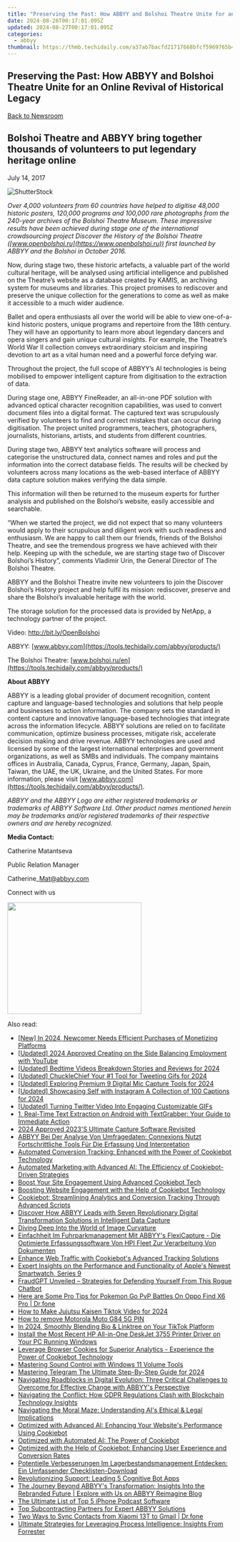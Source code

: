 ```yaml
---
title: "Preserving the Past: How ABBYY and Bolshoi Theatre Unite for an Online Revival of Historical Legacy"
date: 2024-08-26T00:17:01.095Z
updated: 2024-08-27T00:17:01.095Z
categories:
  - abbyy
thumbnail: https://thmb.techidaily.com/a37ab7bacfd21717668bfcf5969765b4a3a3d0a9b78c5dad2639277dfb76f19b.jpg
---
```


## Preserving the Past: How ABBYY and Bolshoi Theatre Unite for an Online Revival of Historical Legacy

[Back to Newsroom](https://tools.techidaily.com/abbyy/products/)

## Bolshoi Theatre and ABBYY bring together thousands of volunteers to put legendary heritage online

July 14, 2017

![ShutterStock](https://content.abbyy.com/-/media/project/abbyy/abbyy/branchtemplates/shutterstock_1272462163_1296-x-729.jpg?h=729&iar=0&w=1296)

_Over 4,000 volunteers from 60 countries have helped to digitise 48,000 historic posters, 120,000 programs and 100,000 rare photographs from the 240-year archives of the Bolshoi Theatre Museum. These impressive results have been achieved during stage one of the international crowdsourcing project Discover the History of the Bolshoi Theatre ([www.openbolshoi.ru](https://www.openbolshoi.ru)) first launched by ABBYY and the Bolshoi in October 2016._

Now, during stage two, these historic artefacts, a valuable part of the world cultural heritage, will be analysed using artificial intelligence and published on the Theatre’s website as a database created by KAMIS, an archiving system for museums and libraries. This project promises to rediscover and preserve the unique collection for the generations to come as well as make it accessible to a much wider audience.

Ballet and opera enthusiasts all over the world will be able to view one-of-a-kind historic posters, unique programs and repertoire from the 18th century. They will have an opportunity to learn more about legendary dancers and opera singers and gain unique cultural insights. For example, the Theatre’s World War II collection conveys extraordinary stoicism and inspiring devotion to art as a vital human need and a powerful force defying war.

Throughout the project, the full scope of ABBYY’s AI technologies is being mobilised to empower intelligent capture from digitisation to the extraction of data.

During stage one, ABBYY FineReader, an all-in-one PDF solution with advanced optical character recognition capabilities, was used to convert document files into a digital format. The captured text was scrupulously verified by volunteers to find and correct mistakes that can occur during digitisation. The project united programmers, teachers, photographers, journalists, historians, artists, and students from different countries.

During stage two, ABBYY text analytics software will process and categorise the unstructured data, connect names and roles and put the information into the correct database fields. The results will be checked by volunteers across many locations as the web-based interface of ABBYY data capture solution makes verifying the data simple.

This information will then be returned to the museum experts for further analysis and published on the Bolshoi’s website, easily accessible and searchable.

“When we started the project, we did not expect that so many volunteers would apply to their scrupulous and diligent work with such readiness and enthusiasm. We are happy to call them our friends, friends of the Bolshoi Theatre, and see the tremendous progress we have achieved with their help. Keeping up with the schedule, we are starting stage two of Discover Bolshoi’s History”, comments Vladimir Urin, the General Director of The Bolshoi Theatre.

ABBYY and the Bolshoi Theatre invite new volunteers to join the Discover Bolshoi’s History project and help fulfil its mission: rediscover, preserve and share the Bolshoi’s invaluable heritage with the world.

The storage solution for the processed data is provided by NetApp, a technology partner of the project.

Video: <http://bit.ly/OpenBolshoi>

ABBYY: [www.abbyy.com](https://tools.techidaily.com/abbyy/products/)

The Bolshoi Theatre: [www.bolshoi.ru/en](https://tools.techidaily.com/abbyy/products/)

**About ABBYY**

ABBYY is a leading global provider of document recognition, content capture and language-based technologies and solutions that help people and businesses to action information. The company sets the standard in content capture and innovative language-based technologies that integrate across the information lifecycle. ABBYY solutions are relied on to facilitate communication, optimize business processes, mitigate risk, accelerate decision making and drive revenue. ABBYY technologies are used and licensed by some of the largest international enterprises and government organizations, as well as SMBs and individuals. The company maintains offices in Australia, Canada, Cyprus, France, Germany, Japan, Spain, Taiwan, the UAE, the UK, Ukraine, and the United States. For more information, please visit [www.abbyy.com](https://tools.techidaily.com/abbyy/products/).

_ABBYY and the ABBYY Logo are either registered trademarks or trademarks of ABBYY Software Ltd. Other product names mentioned herein may be trademarks and/or registered trademarks of their respective owners and are hereby recognized._

**Media Contact:**

Catherine Matantseva

Public Relation Manager

Catherine\_Mat@abbyy.com

Connect with us

<ins class="adsbygoogle"
     style="display:block"
     data-ad-format="autorelaxed"
     data-ad-client="ca-pub-7571918770474297"
     data-ad-slot="1223367746"></ins>



<ins class="adsbygoogle"
     style="display:block"
     data-ad-client="ca-pub-7571918770474297"
     data-ad-slot="8358498916"
     data-ad-format="auto"
     data-full-width-responsive="true"></ins>

<!-- affiliate ads begin -->
<a href="https://caperobbin.sjv.io/c/5597632/2006123/18460" target="_top" id="2006123"><img src="//a.impactradius-go.com/display-ad/18460-2006123" border="0" alt="" width="300" height="250"/></a><img height="0" width="0" src="https://imp.pxf.io/i/5597632/2006123/18460" style="position:absolute;visibility:hidden;" border="0" />
<!-- affiliate ads end -->
<span class="atpl-alsoreadstyle">Also read:</span>
<div><ul>
<li><a href="https://youtube-blog.techidaily.com/n-2024-newcomer-needs-efficient-purchases-of-monetizing-platforms/"><u>[New] In 2024, Newcomer Needs  Efficient Purchases of Monetizing Platforms</u></a></li>
<li><a href="https://facebook-video-footage.techidaily.com/updated-2024-approved-creating-on-the-side-balancing-employment-with-youtube/"><u>[Updated] 2024 Approved  Creating on the Side  Balancing Employment with YouTube</u></a></li>
<li><a href="https://fox-helps.techidaily.com/updated-bedtime-videos-breakdown-stories-and-reviews-for-2024/"><u>[Updated] Bedtime Videos Breakdown  Stories and Reviews for 2024</u></a></li>
<li><a href="https://twitter-videos.techidaily.com/updated-chucklechief-your-1-tool-for-tweeting-gifs-for-2024/"><u>[Updated] ChuckleChief  Your #1 Tool for Tweeting Gifs for 2024</u></a></li>
<li><a href="https://video-screen-grab.techidaily.com/updated-exploring-premium-9-digital-mic-capture-tools-for-2024/"><u>[Updated] Exploring Premium 9 Digital Mic Capture Tools for 2024</u></a></li>
<li><a href="https://instagram-videos.techidaily.com/updated-showcasing-self-with-instagram-a-collection-of-100-captions-for-2024/"><u>[Updated] Showcasing Self with Instagram  A Collection of 100 Captions for 2024</u></a></li>
<li><a href="https://twitter-videos.techidaily.com/updated-turning-twitter-video-into-engaging-customizable-gifs/"><u>[Updated] Turning Twitter Video Into Engaging Customizable GIFs</u></a></li>
<li><a href="https://discover-alternatives.techidaily.com/1-real-time-text-extraction-on-android-with-textgrabber-your-guide-to-immediate-action/"><u>1. Real-Time Text Extraction on Android with TextGrabber: Your Guide to Immediate Action</u></a></li>
<li><a href="https://video-capture.techidaily.com/2024-approved-2023s-ultimate-capture-software-revisited/"><u>2024 Approved  2023'S Ultimate Capture Software Revisited</u></a></li>
<li><a href="https://discover-alternatives.techidaily.com/abbyy-bei-der-analyse-von-umfragedaten-connexions-nutzt-fortschrittliche-tools-fur-die-erfassung-und-interpretation/"><u>ABBYY Bei Der Analyse Von Umfragedaten: Connexions Nutzt Fortschrittliche Tools Für Die Erfassung Und Interpretation</u></a></li>
<li><a href="https://discover-alternatives.techidaily.com/automated-conversion-tracking-enhanced-with-the-power-of-cookiebot-technology/"><u>Automated Conversion Tracking: Enhanced with the Power of Cookiebot Technology</u></a></li>
<li><a href="https://discover-alternatives.techidaily.com/automated-marketing-with-advanced-ai-the-efficiency-of-cookiebot-driven-strategies/"><u>Automated Marketing with Advanced AI: The Efficiency of Cookiebot-Driven Strategies</u></a></li>
<li><a href="https://discover-alternatives.techidaily.com/boost-your-site-engagement-using-advanced-cookiebot-tech/"><u>Boost Your Site Engagement Using Advanced Cookiebot Tech</u></a></li>
<li><a href="https://discover-alternatives.techidaily.com/boosting-website-engagement-with-the-help-of-cookiebot-technology/"><u>Boosting Website Engagement with the Help of Cookiebot Technology</u></a></li>
<li><a href="https://discover-alternatives.techidaily.com/cookiebot-streamlining-analytics-and-conversion-tracking-through-advanced-scripts/"><u>Cookiebot: Streamlining Analytics and Conversion Tracking Through Advanced Scripts</u></a></li>
<li><a href="https://discover-alternatives.techidaily.com/discover-how-abbyy-leads-with-seven-revolutionary-digital-transformation-solutions-in-intelligent-data-capture/"><u>Discover How ABBYY Leads with Seven Revolutionary Digital Transformation Solutions in Intelligent Data Capture</u></a></li>
<li><a href="https://extra-resources.techidaily.com/diving-deep-into-the-world-of-image-curvature/"><u>Diving Deep Into the World of Image Curvature</u></a></li>
<li><a href="https://discover-alternatives.techidaily.com/einfachheit-im-fuhrparkmanagement-mit-abbyys-flexicapture-die-optimierte-erfassungssoftware-von-hpi-fleet-zur-verarbeitung-von-dokumenten/"><u>Einfachheit Im Fuhrparkmanagement Mit ABBYY's FlexiCapture - Die Optimierte Erfassungssoftware Von HPI Fleet Zur Verarbeitung Von Dokumenten</u></a></li>
<li><a href="https://discover-alternatives.techidaily.com/enhance-web-traffic-with-cookiebots-advanced-tracking-solutions/"><u>Enhance Web Traffic with Cookiebot's Advanced Tracking Solutions</u></a></li>
<li><a href="https://buynow-tips.techidaily.com/expert-insights-on-the-performance-and-functionality-of-apples-newest-smartwatch-series-9/"><u>Expert Insights on the Performance and Functionality of Apple's Newest Smartwatch, Series 9</u></a></li>
<li><a href="https://tech-hub.techidaily.com/fraudgpt-unveiled-strategies-for-defending-yourself-from-this-rogue-chatbot/"><u>FraudGPT Unveiled – Strategies for Defending Yourself From This Rogue Chatbot</u></a></li>
<li><a href="https://android-pokemon-go.techidaily.com/here-are-some-pro-tips-for-pokemon-go-pvp-battles-on-oppo-find-x6-pro-drfone-by-drfone-virtual-android/"><u>Here are Some Pro Tips for Pokemon Go PvP Battles On Oppo Find X6 Pro | Dr.fone</u></a></li>
<li><a href="https://tiktok-video-recordings.techidaily.com/how-to-make-jujutsu-kaisen-tiktok-video-for-2024/"><u>How to Make Jujutsu Kaisen Tiktok Video for 2024</u></a></li>
<li><a href="https://blog-min.techidaily.com/how-to-remove-motorola-moto-g84-5g-pin-by-drfone-android-unlock-android-unlock/"><u>How to remove Motorola Moto G84 5G PIN</u></a></li>
<li><a href="https://extra-support.techidaily.com/in-2024-smoothly-blending-bio-and-linktree-on-your-tiktok-platform/"><u>In 2024, Smoothly Blending Bio & Linktree on Your TikTok Platform</u></a></li>
<li><a href="https://hardware-help.techidaily.com/install-the-most-recent-hp-all-in-one-deskjet-3755-printer-driver-on-your-pc-running-windows/"><u>Install the Most Recent HP All-in-One DeskJet 3755 Printer Driver on Your PC Running Windows</u></a></li>
<li><a href="https://discover-alternatives.techidaily.com/leverage-browser-cookies-for-superior-analytics-experience-the-power-of-cookiebot-technology/"><u>Leverage Browser Cookies for Superior Analytics - Experience the Power of Cookiebot Technology</u></a></li>
<li><a href="https://win11-tips.techidaily.com/mastering-sound-control-with-windows-11-volume-tools/"><u>Mastering Sound Control with Windows 11 Volume Tools</u></a></li>
<li><a href="https://extra-guidance.techidaily.com/mastering-telegram-the-ultimate-step-by-step-guide-for-2024/"><u>Mastering Telegram  The Ultimate Step-By-Step Guide for 2024</u></a></li>
<li><a href="https://discover-alternatives.techidaily.com/navigating-roadblocks-in-digital-evolution-three-critical-challenges-to-overcome-for-effective-change-with-abbyys-perspective/"><u>Navigating Roadblocks in Digital Evolution: Three Critical Challenges to Overcome for Effective Change with ABBYY's Perspective</u></a></li>
<li><a href="https://discover-alternatives.techidaily.com/navigating-the-conflict-how-gdpr-regulations-clash-with-blockchain-technology-insights/"><u>Navigating the Conflict: How GDPR Regulations Clash with Blockchain Technology Insights</u></a></li>
<li><a href="https://discover-alternatives.techidaily.com/navigating-the-moral-maze-understanding-ais-ethical-and-legal-implications/"><u>Navigating the Moral Maze: Understanding AI's Ethical & Legal Implications</u></a></li>
<li><a href="https://discover-alternatives.techidaily.com/optimized-with-advanced-ai-enhancing-your-websites-performance-using-cookiebot/"><u>Optimized with Advanced AI: Enhancing Your Website's Performance Using Cookiebot</u></a></li>
<li><a href="https://discover-alternatives.techidaily.com/optimized-with-automated-ai-the-power-of-cookiebot/"><u>Optimized with Automated AI: The Power of Cookiebot</u></a></li>
<li><a href="https://discover-alternatives.techidaily.com/optimized-with-the-help-of-cookiebot-enhancing-user-experience-and-conversion-rates/"><u>Optimized with the Help of Cookiebot: Enhancing User Experience and Conversion Rates</u></a></li>
<li><a href="https://discover-alternatives.techidaily.com/potentielle-verbesserungen-im-lagerbestandsmanagement-entdecken-ein-umfassender-checklisten-download/"><u>Potentielle Verbesserungen Im Lagerbestandsmanagement Entdecken: Ein Umfassender Checklisten-Download</u></a></li>
<li><a href="https://tech-hub.techidaily.com/revolutionizing-support-leading-5-cognitive-bot-apps/"><u>Revolutionizing Support: Leading 5 Cognitive Bot Apps</u></a></li>
<li><a href="https://discover-alternatives.techidaily.com/the-journey-beyond-abbyys-transformation-insights-into-the-rebranded-future-explore-with-us-on-abbyy-reimagine-blog/"><u>The Journey Beyond ABBYY's Transformation: Insights Into the Rebranded Future | Explore with Us on ABBYY Reimagine Blog</u></a></li>
<li><a href="https://extra-tips.techidaily.com/the-ultimate-list-of-top-5-iphone-podcast-software/"><u>The Ultimate List of Top 5 iPhone Podcast Software</u></a></li>
<li><a href="https://discover-alternatives.techidaily.com/top-subcontracting-partners-for-expert-abbyy-solutions/"><u>Top Subcontracting Partners for Expert ABBYY Solutions</u></a></li>
<li><a href="https://android-transfer.techidaily.com/two-ways-to-sync-contacts-from-xiaomi-13t-to-gmail-drfone-by-drfone-transfer-from-android-transfer-from-android/"><u>Two Ways to Sync Contacts from Xiaomi 13T to Gmail | Dr.fone</u></a></li>
<li><a href="https://discover-alternatives.techidaily.com/ultimate-strategies-for-leveraging-process-intelligence-insights-from-forrester/"><u>Ultimate Strategies for Leveraging Process Intelligence: Insights From Forrester</u></a></li>
</ul></div>
